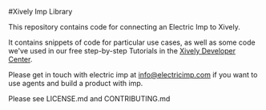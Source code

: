 #Xively Imp Library

This repository contains code for connecting an Electric Imp to Xively.  

It contains snippets of code for particular use cases, as well as some code we've used in our free step-by-step Tutorials in the [Xively Developer Center](xively.com/dev/tutorials/).

Please get in touch with electric imp at info@electricimp.com if you want to use agents and build a product with imp.

Please see LICENSE.md and CONTRIBUTING.md